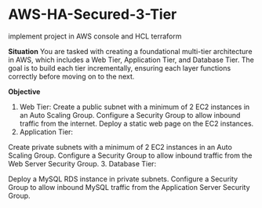 # AWS-HA-Secured-3-Tier
implement project in AWS console and HCL terraform 

**Situation**
You are tasked with creating a foundational multi-tier architecture in AWS, which includes a Web Tier, Application Tier, and Database Tier. The goal is to build each tier incrementally, ensuring each layer functions correctly before moving on to the next.

**Objective**
1. Web Tier:
Create a public subnet with a minimum of 2 EC2 instances in an Auto Scaling Group.
Configure a Security Group to allow inbound traffic from the internet.
Deploy a static web page on the EC2 instances.
2. Application Tier:

Create private subnets with a minimum of 2 EC2 instances in an Auto Scaling Group.
Configure a Security Group to allow inbound traffic from the Web Server Security Group.
3. Database Tier:

Deploy a MySQL RDS instance in private subnets.
Configure a Security Group to allow inbound MySQL traffic from the Application Server Security Group.
